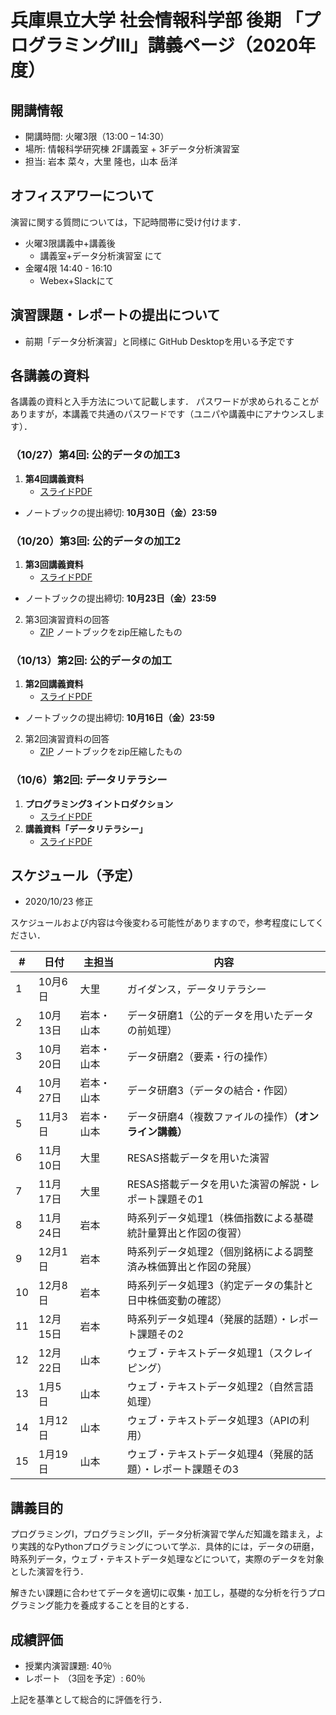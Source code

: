 # 兵庫県立大学 社会情報科学部 後期 「プログラミングIII」講義ページ（2020年度）

## 開講情報
- 開講時間: 火曜3限（13:00 – 14:30）
- 場所: 情報科学研究棟 2F講義室 + 3Fデータ分析演習室
- 担当: 岩本 菜々，大里 隆也，⼭本 岳洋

## オフィスアワーについて
演習に関する質問については，下記時間帯に受け付けます．
- 火曜3限講義中+講義後
  - 講義室+データ分析演習室 にて
- 金曜4限 14:40 - 16:10
  - Webex+Slackにて

## 演習課題・レポートの提出について
- 前期「データ分析演習」と同様に GitHub Desktopを用いる予定です


## 各講義の資料
各講義の資料と入手方法について記載します．
パスワードが求められることがありますが，本講義で共通のパスワードです（ユニパや講義中にアナウンスします）．

### （10/27）第4回: 公的データの加工3

1. **第4回講義資料**
   - [スライドPDF](/materials/04/2020prog3_week04.pdf)
- ノートブックの提出締切: **10月30日（金）23:59**

### （10/20）第3回: 公的データの加工2

1. **第3回講義資料**
   - [スライドPDF](/materials/03/2020prog3_week03.pdf)
- ノートブックの提出締切: **10月23日（金）23:59**

2. 第3回演習資料の回答
   - [ZIP](materials/03/week03_JBxxxxxx_answer.zip) ノートブックをzip圧縮したもの

### （10/13）第2回: 公的データの加工

1. **第2回講義資料**
   - [スライドPDF](materials/02/2020prog3_week02.pdf)
- ノートブックの提出締切: **10月16日（金）23:59**

2. 第2回演習資料の回答
   - [ZIP](materials/02/week02_JBxxxxxx_answer.ipynb.zip) ノートブックをzip圧縮したもの

### （10/6）第2回: データリテラシー

1. **プログラミング3 イントロダクション**
   - [スライドPDF](materials/01/2020prog3_week01_intro.pdf)
2. **講義資料「データリテラシー」**
   - [スライドPDF](materials/01/2020prog3_week01_literacy.pdf)


## スケジュール（予定）
- 2020/10/23 修正

スケジュールおよび内容は今後変わる可能性がありますので，参考程度にしてください．


| #   | 日付     | 主担当     | 内容                                                            |
| --- | -------- | ---------- | --------------------------------------------------------------- |
| 1   | 10月6日  | 大里       | ガイダンス，データリテラシー                                    |
| 2   | 10月13日 | 岩本・山本 | データ研磨1（公的データを用いたデータの前処理）                 |
| 3   | 10月20日 | 岩本・山本 | データ研磨2（要素・行の操作）                                   |
| 4   | 10月27日 | 岩本・山本 | データ研磨3（データの結合・作図）                               |
| 5   | 11月3日  | 岩本・山本 | データ研磨4（複数ファイルの操作）**（オンライン講義）**         |
| 6   | 11月10日 | 大里       | RESAS搭載データを用いた演習                                     |
| 7   | 11月17日 | 大里       | RESAS搭載データを用いた演習の解説・レポート課題その1            |
| 8   | 11月24日 | 岩本       | 時系列データ処理1（株価指数による基礎統計量算出と作図の復習）   |
| 9   | 12月1日  | 岩本       | 時系列データ処理2（個別銘柄による調整済み株価算出と作図の発展） |
| 10  | 12月8日  | 岩本       | 時系列データ処理3（約定データの集計と日中株価変動の確認）       |
| 11  | 12月15日 | 岩本       | 時系列データ処理4（発展的話題）・レポート課題その2              |
| 12  | 12月22日 | 山本       | ウェブ・テキストデータ処理1（スクレイピング）                   |
| 13  | 1月5日   | 山本       | ウェブ・テキストデータ処理2（自然言語処理）                     |
| 14  | 1月12日  | 山本       | ウェブ・テキストデータ処理3（APIの利用）                        |
| 15  | 1月19日  | 山本       | ウェブ・テキストデータ処理4（発展的話題）・レポート課題その3    |

## 講義目的
プログラミングI，プログラミングII，データ分析演習で学んだ知識を踏まえ，より実践的なPythonプログラミングについて学ぶ．具体的には，データの研磨，時系列データ，ウェブ・テキストデータ処理などについて，実際のデータを対象とした演習を行う．

解きたい課題に合わせてデータを適切に収集・加工し，基礎的な分析を行うプログラミング能力を養成することを目的とする．


## 成績評価
- 授業内演習課題: 40％
- レポート （3回を予定）: 60％

上記を基準として総合的に評価を⾏う．
